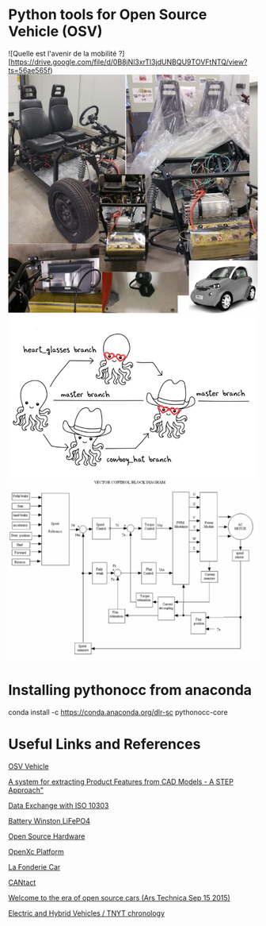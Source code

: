 # Python tools for Open Source Vehicle (OSV) 

![Quelle est l'avenir de la mobilité ?][https://drive.google.com/file/d/0B8jNl3xrTl3jdUNBQU9TOVFtNTQ/view?ts=56ae565f)
![OSV Rennes](doc/images/TabbyRennes.png)
![Git for Hardware](doc/images/git.png)
![Electric Vehicle](doc/images/AC-synoptic.png)

# Installing pythonocc from anaconda

conda install -c https://conda.anaconda.org/dlr-sc pythonocc-core


 
# Useful Links and References


[OSV Vehicle](https://www.osvehicle.com/)

[A system for extracting Product Features from CAD Models - A STEP Approach"](http://www.m-hikari.com/ces/ces2008/ces1-4-2008/deshpandeCES1-4-2008.pdf)

[Data Exchange with ISO 10303](http://stepcode.org)

[Battery Winston LiFePO4](http://www.ev-power.eu/LiFeYPO4-batteries-12V-1-1/)

[Open Source Hardware](https://en.wikipedia.org/wiki/Open-source_hardware)

[OpenXc Platform](http://openxcplatform.com/)

[La Fonderie Car](https://lafonderie-idf.fr/fonderie-car/)

[CANtact](http://linklayer.github.io/cantact/)

[Welcome to the era of open source cars (Ars Technica Sep 15 2015) ](http://arstechnica.com/cars/2015/09/open-source-design-is-changing-the-way-we-make-cars/)

[Electric and Hybrid Vehicles / TNYT chronology](http://topics.nytimes.com/top/reference/timestopics/subjects/e/electric_vehicles/index.html?&inline=nyt-classifier)
